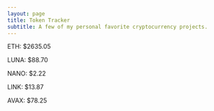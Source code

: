 ```yaml
---
layout: page
title: Token Tracker
subtitle: A few of my personal favorite cryptocurrency projects.
---
```


<!--BEGINCRYPTOINPUT-->
ETH: $2635.05

LUNA: $88.70

NANO: $2.22

LINK: $13.87

AVAX: $78.25

<!--ENDCRYPTOINPUT-->
